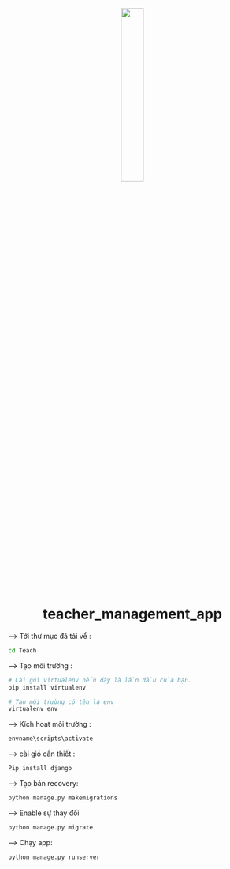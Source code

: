 
<div align="center">
<img width="30%" src="https://cdn.thuvienphapluat.vn/uploads/tintuc/ẢNH%20TIN%20TUC/dao-tao-giao-vien.jpg">

# teacher_management_app
</div>

--> Tới thư mục đã tải về : 
```bash
cd Teach

```

--> Tạo môi trường :
```bash
# Cài gói virtualenv nếu đây là lần đầu của bạn.
pip install virtualenv

# Tạo môi trường có tên là env
virtualenv env

```

--> Kích hoạt môi trường :
```bash
envname\scripts\activate


```
--> cài gió cần thiết :
```bash
Pip install django 

```

--> Tạo bản recovery:
```bash
python manage.py makemigrations
```


--> Enable sự thay đổi
```bash
python manage.py migrate
```

--> Chạy app:
```bash
python manage.py runserver

```
